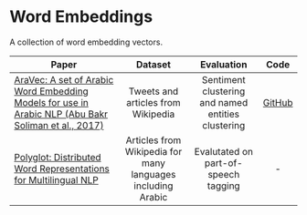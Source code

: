 # Word Embeddings

A collection of word embedding vectors.


| Paper                                                                                                                                                                                                                        |                           Dataset                           |                     Evaluation                     |                     Code                      |
| ---------------------------------------------------------------------------------------------------------------------------------------------------------------------------------------------------------------------------- | :---------------------------------------------------------: | :------------------------------------------------: | :-------------------------------------------: |
| [AraVec: A set of Arabic Word Embedding Models for use in Arabic NLP (Abu Bakr Soliman et al., 2017)](https://www.researchgate.net/publication/319880027_AraVec_A_set_of_Arabic_Word_Embedding_Models_for_use_in_Arabic_NLP) |             Tweets and articles from Wikipedia              | Sentiment clustering and named entities clustering | [GitHub](https://github.com/bakrianoo/aravec) | https://github.com/aub-mind/hULMonA |
| [Polyglot: Distributed Word Representations for Multilingual NLP](https://arxiv.org/pdf/1307.1662.pdf)                                                                                                                       | Articles from Wikipedia for many languages including Arabic |        Evalutated on part-of-speech tagging        |                       -                       |
